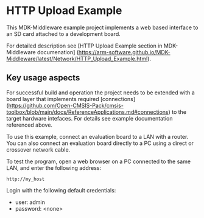 HTTP Upload Example
===================

This MDK-Middleware example project implements a web based interface to an SD card
attached to a development board.

For detailed description see [HTTP Upload Example section in MDK-Middleware documenation]
(https://arm-software.github.io/MDK-Middleware/latest/Network/HTTP_Upload_Example.html).

Key usage aspects
-----------------

For successful build and operation the project needs to be extended with a board layer
that implements required [connections]
(https://github.com/Open-CMSIS-Pack/cmsis-toolbox/blob/main/docs/ReferenceApplications.md#connections)
to the target hardware intefaces. For details see example documentation referenced above.

To use this example, connect an evaluation board to a LAN with a router. You can also connect
an evaluation board directly to a PC using a direct or crossover network cable.

To test the program, open a web browser on a PC connected to the same LAN, and enter
the following address:

```
http://my_host
```

Login with the following default credentials:

 - user: admin
 - password: \<none\>
